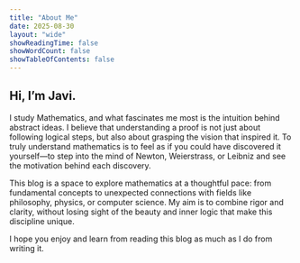 ```yaml
---
title: "About Me"
date: 2025-08-30
layout: "wide"
showReadingTime: false
showWordCount: false
showTableOfContents: false
---
```


## Hi, I’m Javi.

I study Mathematics, and what fascinates me most is the intuition behind abstract ideas. I believe that understanding a proof is not just about following logical steps, but also about grasping the vision that inspired it. To truly understand mathematics is to feel as if you could have discovered it yourself—to step into the mind of Newton, Weierstrass, or Leibniz and see the motivation behind each discovery.

This blog is a space to explore mathematics at a thoughtful pace: from fundamental concepts to unexpected connections with fields like philosophy, physics, or computer science. My aim is to combine rigor and clarity, without losing sight of the beauty and inner logic that make this discipline unique.

I hope you enjoy and learn from reading this blog as much as I do from writing it.